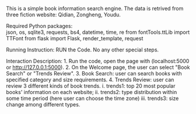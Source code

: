 This is a simple book information search engine.
The data is retrived from three fiction website: Qidian, Zongheng, Youdu.

Required Python packages:  
	json, os, sqlite3, requests, bs4, datetime, time, re
	from fontTools.ttLib import TTFont
	from flask import Flask, render_template, request

Running Instruction:
	RUN the Code. No any other special steps.

Interaction Description:
	1. Run the code, open the page with (localhost:5000 or http://127.0.0.1:5000).
	2. On the Welcome page, the user can select "Book Search" or "Trends Review".
	3. Book Search: user can search books with specified category and size requirements.
	4. Trends Review: user can review 3 different kinds of book trends.
		i. trends1: top 20 most popular books' information on each website;
	       ii. trends2: type distribution within some time period (here user can choose the time zone)
	      iii. trends3: size change among different types.

